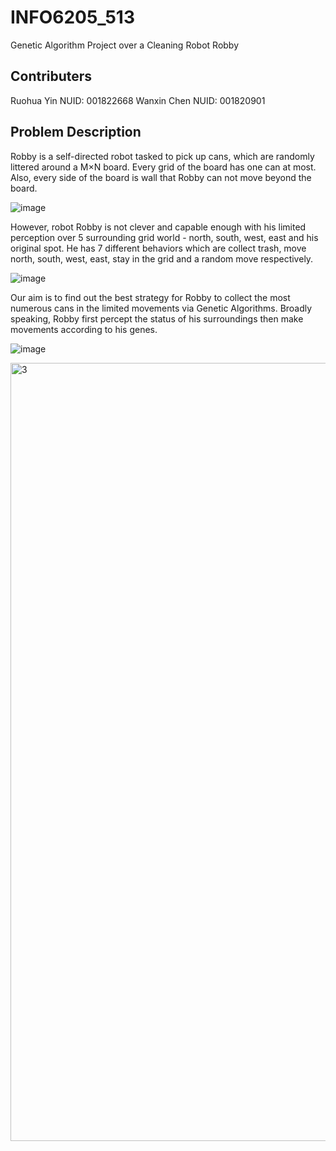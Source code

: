 # INFO6205_513
Genetic Algorithm Project over a Cleaning Robot Robby

## Contributers
Ruohua Yin          NUID: 001822668
Wanxin Chen         NUID: 001820901


## Problem Description

Robby is a self-directed robot tasked to pick up cans, which are randomly littered around a M×N board. Every grid of the board has one can at most. Also, every side of the board is wall that Robby can not move beyond the board.

![image](https://user-images.githubusercontent.com/38411180/38787070-e9c756ba-40f9-11e8-9b9c-305700d5ad6e.png)

However, robot Robby is not clever and capable enough with his limited perception over 5 surrounding grid world - north, south, west, east and his original spot. He has 7 different behaviors which are collect trash, move north, south, west, east, stay in the grid and a random move respectively.

![image](https://user-images.githubusercontent.com/38411180/38786957-32406e28-40f9-11e8-9586-d070e7d1ea27.png)

Our aim is to find out the best strategy for Robby to collect the most numerous cans in the limited movements via Genetic Algorithms. Broadly speaking, Robby first percept the status of his surroundings then make movements according to his genes.

![image](https://user-images.githubusercontent.com/38411180/38787028-ac085d74-40f9-11e8-9123-6948e7ea4161.png)


<img width="1245" alt="3" src="https://user-images.githubusercontent.com/38411180/38787262-f40e3e26-40fa-11e8-8afb-8f91241be15b.png">
